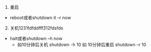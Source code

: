 1. 重启
 * reboot或者shutdown it –r now
2. 关机1231fdfddfff312fdsfds
 * halt或者shutdown –h now
    * 如10分钟后关机 shutdown -h 10 如 10分钟后重启 shutdown –r 10
